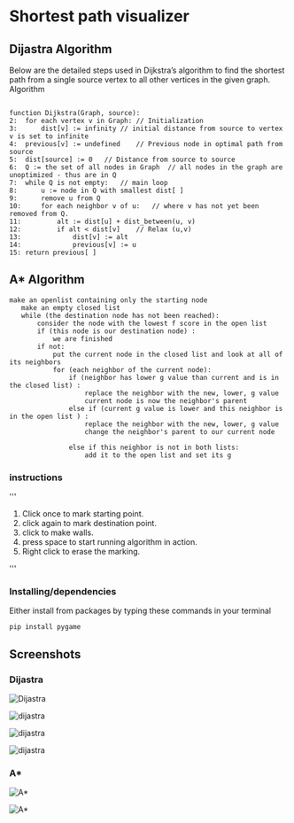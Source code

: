 # Shortest path visualizer

## Dijastra Algorithm

Below are the detailed steps used in Dijkstra’s algorithm to find the shortest path from a single source vertex to all other vertices in the given graph.
Algorithm

```

function Dijkstra(Graph, source):
2:	for each vertex v in Graph:	// Initialization
3:	    dist[v] := infinity	// initial distance from source to vertex v is set to infinite
4:	previous[v] := undefined	// Previous node in optimal path from source
5:	dist[source] := 0	// Distance from source to source
6:	Q := the set of all nodes in Graph	// all nodes in the graph are unoptimized - thus are in Q
7:	while Q is not empty:	// main loop
8:	    u := node in Q with smallest dist[ ]
9:	    remove u from Q
10:	    for each neighbor v of u:	// where v has not yet been removed from Q.
11:	        alt := dist[u] + dist_between(u, v)
12:	        if alt < dist[v]	// Relax (u,v)
13:	            dist[v] := alt
14:	            previous[v] := u
15:	return previous[ ]

```

## A* Algorithm

```
make an openlist containing only the starting node
   make an empty closed list
   while (the destination node has not been reached):
       consider the node with the lowest f score in the open list
       if (this node is our destination node) :
           we are finished 
       if not:
           put the current node in the closed list and look at all of its neighbors
           for (each neighbor of the current node):
               if (neighbor has lower g value than current and is in the closed list) :
                   replace the neighbor with the new, lower, g value 
                   current node is now the neighbor's parent            
               else if (current g value is lower and this neighbor is in the open list ) :
                   replace the neighbor with the new, lower, g value 
                   change the neighbor's parent to our current node

               else if this neighbor is not in both lists:
                   add it to the open list and set its g

```

### instructions
'''
1. Click once to mark starting point.
2. click again to mark destination point.
3. click to make walls.
4. press space to start running algorithm in action.
5. Right click to erase the marking.

'''
  
### Installing/dependencies 


Either install from packages by typing these commands in your terminal

```
pip install pygame
```

## Screenshots

### Dijastra

![Dijastra](https://i.ibb.co/X23LzxL/Screenshot-2020-10-10-191424.png)

![dijastra](https://i.ibb.co/hmwGDVz/Screenshot-2020-10-10-191516.png)

![dijastra](https://i.ibb.co/Sw7CZZ8/Screenshot-2020-10-10-191544.png)

![dijastra](https://i.ibb.co/9GDLzL6/Screenshot-2020-10-10-191609.png)

### A* 

![A*](https://i.ibb.co/ncL1ngb/Screenshot-2020-10-10-191845.png)

![A*](https://i.ibb.co/KG999qx/Screenshot-2020-10-10-191912.png)

